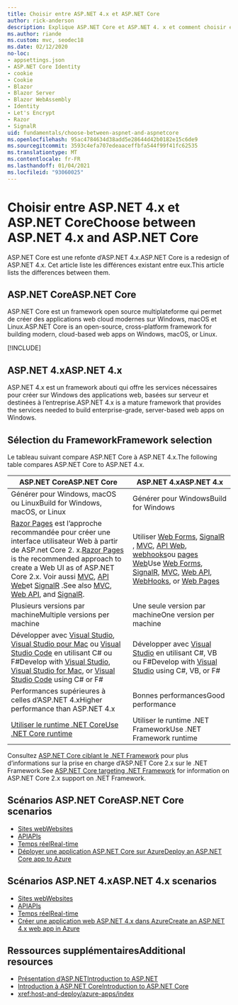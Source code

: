 ```yaml
---
title: Choisir entre ASP.NET 4.x et ASP.NET Core
author: rick-anderson
description: Explique ASP.NET Core et ASP.NET 4. x et comment choisir entre eux.
ms.author: riande
ms.custom: mvc, seodec18
ms.date: 02/12/2020
no-loc:
- appsettings.json
- ASP.NET Core Identity
- cookie
- Cookie
- Blazor
- Blazor Server
- Blazor WebAssembly
- Identity
- Let's Encrypt
- Razor
- SignalR
uid: fundamentals/choose-between-aspnet-and-aspnetcore
ms.openlocfilehash: 95ac4784634d38add5e28644d42b0182e15c6de9
ms.sourcegitcommit: 3593c4efa707edeaaceffbfa544f99f41fc62535
ms.translationtype: MT
ms.contentlocale: fr-FR
ms.lasthandoff: 01/04/2021
ms.locfileid: "93060025"
---
```

# <a name="choose-between-aspnet-4x-and-aspnet-core"></a><span data-ttu-id="a1e2a-103">Choisir entre ASP.NET 4.x et ASP.NET Core</span><span class="sxs-lookup"><span data-stu-id="a1e2a-103">Choose between ASP.NET 4.x and ASP.NET Core</span></span>

<span data-ttu-id="a1e2a-104">ASP.NET Core est une refonte d’ASP.NET 4.x.</span><span class="sxs-lookup"><span data-stu-id="a1e2a-104">ASP.NET Core is a redesign of ASP.NET 4.x.</span></span> <span data-ttu-id="a1e2a-105">Cet article liste les différences existant entre eux.</span><span class="sxs-lookup"><span data-stu-id="a1e2a-105">This article lists the differences between them.</span></span>

## <a name="aspnet-core"></a><span data-ttu-id="a1e2a-106">ASP.NET Core</span><span class="sxs-lookup"><span data-stu-id="a1e2a-106">ASP.NET Core</span></span>

<span data-ttu-id="a1e2a-107">ASP.NET Core est un framework open source multiplateforme qui permet de créer des applications web cloud modernes sur Windows, macOS et Linux.</span><span class="sxs-lookup"><span data-stu-id="a1e2a-107">ASP.NET Core is an open-source, cross-platform framework for building modern, cloud-based web apps on Windows, macOS, or Linux.</span></span>

[!INCLUDE[](~/includes/benefits.md)]

## <a name="aspnet-4x"></a><span data-ttu-id="a1e2a-108">ASP.NET 4.x</span><span class="sxs-lookup"><span data-stu-id="a1e2a-108">ASP.NET 4.x</span></span>

<span data-ttu-id="a1e2a-109">ASP.NET 4.x est un framework abouti qui offre les services nécessaires pour créer sur Windows des applications web, basées sur serveur et destinées à l’entreprise.</span><span class="sxs-lookup"><span data-stu-id="a1e2a-109">ASP.NET 4.x is a mature framework that provides the services needed to build enterprise-grade, server-based web apps on Windows.</span></span>

## <a name="framework-selection"></a><span data-ttu-id="a1e2a-110">Sélection du Framework</span><span class="sxs-lookup"><span data-stu-id="a1e2a-110">Framework selection</span></span>

<span data-ttu-id="a1e2a-111">Le tableau suivant compare ASP.NET Core à ASP.NET 4.x.</span><span class="sxs-lookup"><span data-stu-id="a1e2a-111">The following table compares ASP.NET Core to ASP.NET 4.x.</span></span>

| <span data-ttu-id="a1e2a-112">ASP.NET Core</span><span class="sxs-lookup"><span data-stu-id="a1e2a-112">ASP.NET Core</span></span> | <span data-ttu-id="a1e2a-113">ASP.NET 4.x</span><span class="sxs-lookup"><span data-stu-id="a1e2a-113">ASP.NET 4.x</span></span> |
|---|---|
|<span data-ttu-id="a1e2a-114">Générer pour Windows, macOS ou Linux</span><span class="sxs-lookup"><span data-stu-id="a1e2a-114">Build for Windows, macOS, or Linux</span></span>|<span data-ttu-id="a1e2a-115">Générer pour Windows</span><span class="sxs-lookup"><span data-stu-id="a1e2a-115">Build for Windows</span></span>|
|<span data-ttu-id="a1e2a-116">[ Razor Pages](xref:razor-pages/index) est l’approche recommandée pour créer une interface utilisateur Web à partir de ASP.net Core 2. x.</span><span class="sxs-lookup"><span data-stu-id="a1e2a-116">[Razor Pages](xref:razor-pages/index) is the recommended approach to create a Web UI as of ASP.NET Core 2.x.</span></span> <span data-ttu-id="a1e2a-117">Voir aussi [MVC](xref:mvc/overview), [API Web](xref:tutorials/first-web-api)et [SignalR](xref:signalr/introduction) .</span><span class="sxs-lookup"><span data-stu-id="a1e2a-117">See also [MVC](xref:mvc/overview), [Web API](xref:tutorials/first-web-api), and [SignalR](xref:signalr/introduction).</span></span>|<span data-ttu-id="a1e2a-118">Utiliser [Web Forms](/aspnet/web-forms), [SignalR](/aspnet/signalr) , [MVC](/aspnet/mvc), [API Web](/aspnet/web-api/), [webhooks](/aspnet/webhooks/)ou [pages Web](/aspnet/web-pages)</span><span class="sxs-lookup"><span data-stu-id="a1e2a-118">Use [Web Forms](/aspnet/web-forms), [SignalR](/aspnet/signalr), [MVC](/aspnet/mvc), [Web API](/aspnet/web-api/), [WebHooks](/aspnet/webhooks/), or [Web Pages](/aspnet/web-pages)</span></span>|
|<span data-ttu-id="a1e2a-119">Plusieurs versions par machine</span><span class="sxs-lookup"><span data-stu-id="a1e2a-119">Multiple versions per machine</span></span>|<span data-ttu-id="a1e2a-120">Une seule version par machine</span><span class="sxs-lookup"><span data-stu-id="a1e2a-120">One version per machine</span></span>|
|<span data-ttu-id="a1e2a-121">Développer avec [Visual Studio](https://visualstudio.microsoft.com/vs/), [Visual Studio pour Mac](https://visualstudio.microsoft.com/vs/mac/) ou [Visual Studio Code](https://code.visualstudio.com/) en utilisant C# ou F#</span><span class="sxs-lookup"><span data-stu-id="a1e2a-121">Develop with [Visual Studio](https://visualstudio.microsoft.com/vs/), [Visual Studio for Mac](https://visualstudio.microsoft.com/vs/mac/), or [Visual Studio Code](https://code.visualstudio.com/) using C# or F#</span></span>|<span data-ttu-id="a1e2a-122">Développer avec [Visual Studio](https://visualstudio.microsoft.com/vs/) en utilisant C#, VB ou F#</span><span class="sxs-lookup"><span data-stu-id="a1e2a-122">Develop with [Visual Studio](https://visualstudio.microsoft.com/vs/) using C#, VB, or F#</span></span>|
|<span data-ttu-id="a1e2a-123">Performances supérieures à celles d’ASP.NET 4.x</span><span class="sxs-lookup"><span data-stu-id="a1e2a-123">Higher performance than ASP.NET 4.x</span></span>|<span data-ttu-id="a1e2a-124">Bonnes performances</span><span class="sxs-lookup"><span data-stu-id="a1e2a-124">Good performance</span></span>|
|[<span data-ttu-id="a1e2a-125">Utiliser le runtime .NET Core</span><span class="sxs-lookup"><span data-stu-id="a1e2a-125">Use .NET Core runtime</span></span>](/dotnet/standard/choosing-core-framework-server)|<span data-ttu-id="a1e2a-126">Utiliser le runtime .NET Framework</span><span class="sxs-lookup"><span data-stu-id="a1e2a-126">Use .NET Framework runtime</span></span>|

<span data-ttu-id="a1e2a-127">Consultez [ASP.NET Core ciblant le .NET Framework](xref:index#target-framework) pour plus d’informations sur la prise en charge d’ASP.NET Core 2.x sur le .NET Framework.</span><span class="sxs-lookup"><span data-stu-id="a1e2a-127">See [ASP.NET Core targeting .NET Framework](xref:index#target-framework) for information on ASP.NET Core 2.x support on .NET Framework.</span></span>

## <a name="aspnet-core-scenarios"></a><span data-ttu-id="a1e2a-128">Scénarios ASP.NET Core</span><span class="sxs-lookup"><span data-stu-id="a1e2a-128">ASP.NET Core scenarios</span></span>

* [<span data-ttu-id="a1e2a-129">Sites web</span><span class="sxs-lookup"><span data-stu-id="a1e2a-129">Websites</span></span>](xref:tutorials/first-mvc-app/index)
* [<span data-ttu-id="a1e2a-130">API</span><span class="sxs-lookup"><span data-stu-id="a1e2a-130">APIs</span></span>](xref:tutorials/first-web-api)
* [<span data-ttu-id="a1e2a-131">Temps réel</span><span class="sxs-lookup"><span data-stu-id="a1e2a-131">Real-time</span></span>](xref:signalr/introduction)
* [<span data-ttu-id="a1e2a-132">Déployer une application ASP.NET Core sur Azure</span><span class="sxs-lookup"><span data-stu-id="a1e2a-132">Deploy an ASP.NET Core app to Azure</span></span>](/azure/app-service/app-service-web-get-started-dotnet)

## <a name="aspnet-4x-scenarios"></a><span data-ttu-id="a1e2a-133">Scénarios ASP.NET 4.x</span><span class="sxs-lookup"><span data-stu-id="a1e2a-133">ASP.NET 4.x scenarios</span></span>

* [<span data-ttu-id="a1e2a-134">Sites web</span><span class="sxs-lookup"><span data-stu-id="a1e2a-134">Websites</span></span>](/aspnet/mvc)
* [<span data-ttu-id="a1e2a-135">API</span><span class="sxs-lookup"><span data-stu-id="a1e2a-135">APIs</span></span>](/aspnet/web-api)
* [<span data-ttu-id="a1e2a-136">Temps réel</span><span class="sxs-lookup"><span data-stu-id="a1e2a-136">Real-time</span></span>](/aspnet/signalr)
* [<span data-ttu-id="a1e2a-137">Créer une application web ASP.NET 4.x dans Azure</span><span class="sxs-lookup"><span data-stu-id="a1e2a-137">Create an ASP.NET 4.x web app in Azure</span></span>](/azure/app-service/app-service-web-get-started-dotnet-framework)

## <a name="additional-resources"></a><span data-ttu-id="a1e2a-138">Ressources supplémentaires</span><span class="sxs-lookup"><span data-stu-id="a1e2a-138">Additional resources</span></span>

* [<span data-ttu-id="a1e2a-139">Présentation d’ASP.NET</span><span class="sxs-lookup"><span data-stu-id="a1e2a-139">Introduction to ASP.NET</span></span>](/aspnet/overview)
* [<span data-ttu-id="a1e2a-140">Introduction à ASP.NET Core</span><span class="sxs-lookup"><span data-stu-id="a1e2a-140">Introduction to ASP.NET Core</span></span>](xref:index)
* <xref:host-and-deploy/azure-apps/index>
